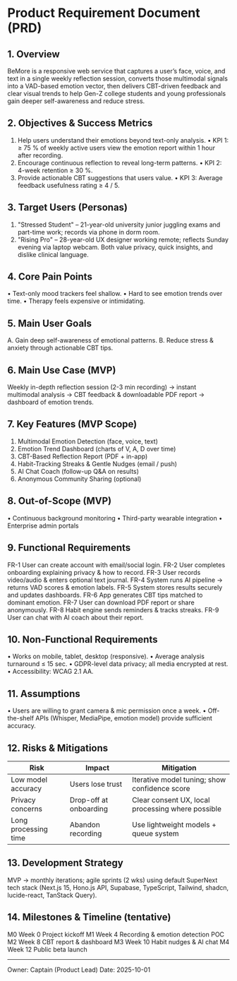 # Product Requirement Document (PRD)

## 1. Overview
BeMore is a responsive web service that captures a user’s face, voice, and text in a single weekly reflection session, converts those multimodal signals into a VAD-based emotion vector, then delivers CBT-driven feedback and clear visual trends to help Gen-Z college students and young professionals gain deeper self-awareness and reduce stress.

## 2. Objectives & Success Metrics
1. Help users understand their emotions beyond text-only analysis.
   • KPI 1: ≥ 75 % of weekly active users view the emotion report within 1 hour after recording.
2. Encourage continuous reflection to reveal long-term patterns.
   • KPI 2: 4-week retention ≥ 30 %.
3. Provide actionable CBT suggestions that users value.
   • KPI 3: Average feedback usefulness rating ≥ 4 / 5.

## 3. Target Users (Personas)
1. "Stressed Student" – 21-year-old university junior juggling exams and part-time work; records via phone in dorm room.
2. "Rising Pro" – 28-year-old UX designer working remote; reflects Sunday evening via laptop webcam.
Both value privacy, quick insights, and dislike clinical language.

## 4. Core Pain Points
• Text-only mood trackers feel shallow.
• Hard to see emotion trends over time.
• Therapy feels expensive or intimidating.

## 5. Main User Goals
A. Gain deep self-awareness of emotional patterns.
B. Reduce stress & anxiety through actionable CBT tips.

## 6. Main Use Case (MVP)
Weekly in-depth reflection session (2-3 min recording) → instant multimodal analysis → CBT feedback & downloadable PDF report → dashboard of emotion trends.

## 7. Key Features (MVP Scope)
1. Multimodal Emotion Detection (face, voice, text)
2. Emotion Trend Dashboard (charts of V, A, D over time)
3. CBT-Based Reflection Report (PDF + in-app)
4. Habit-Tracking Streaks & Gentle Nudges (email / push)
5. AI Chat Coach (follow-up Q&A on results)
6. Anonymous Community Sharing (optional)

## 8. Out-of-Scope (MVP)
• Continuous background monitoring
• Third-party wearable integration
• Enterprise admin portals

## 9. Functional Requirements
FR-1  User can create account with email/social login.
FR-2  User completes onboarding explaining privacy & how to record.
FR-3  User records video/audio & enters optional text journal.
FR-4  System runs AI pipeline → returns VAD scores & emotion labels.
FR-5  System stores results securely and updates dashboards.
FR-6  App generates CBT tips matched to dominant emotion.
FR-7  User can download PDF report or share anonymously.
FR-8  Habit engine sends reminders & tracks streaks.
FR-9  User can chat with AI coach about their report.

## 10. Non-Functional Requirements
• Works on mobile, tablet, desktop (responsive).
• Average analysis turnaround ≤ 15 sec.
• GDPR-level data privacy; all media encrypted at rest.
• Accessibility: WCAG 2.1 AA.

## 11. Assumptions
• Users are willing to grant camera & mic permission once a week.
• Off-the-shelf APIs (Whisper, MediaPipe, emotion model) provide sufficient accuracy.

## 12. Risks & Mitigations
| Risk | Impact | Mitigation |
|------|--------|-----------|
| Low model accuracy | Users lose trust | Iterative model tuning; show confidence score |
| Privacy concerns | Drop-off at onboarding | Clear consent UX, local processing where possible |
| Long processing time | Abandon recording | Use lightweight models + queue system |

## 13. Development Strategy
MVP → monthly iterations; agile sprints (2 wks) using default SuperNext tech stack (Next.js 15, Hono.js API, Supabase, TypeScript, Tailwind, shadcn, lucide-react, TanStack Query).

## 14. Milestones & Timeline (tentative)
M0  Week 0    Project kickoff
M1  Week 4    Recording & emotion detection POC
M2  Week 8    CBT report & dashboard
M3  Week 10   Habit nudges & AI chat
M4  Week 12   Public beta launch

---
Owner: Captain (Product Lead)
Date: 2025-10-01